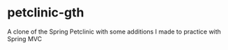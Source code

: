 petclinic-gth
=============

A clone of the Spring Petclinic with some additions I made to practice with Spring MVC
